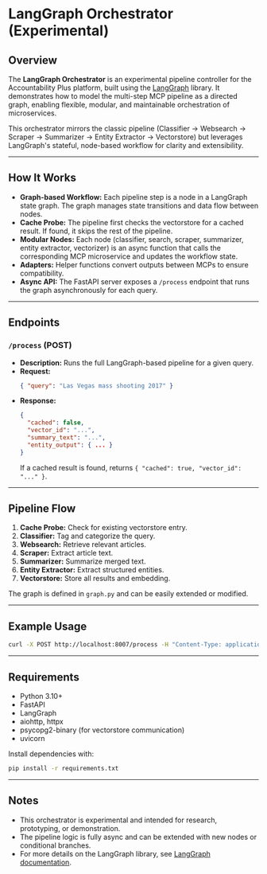 # LangGraph Orchestrator (Experimental)

## Overview

The **LangGraph Orchestrator** is an experimental pipeline controller for the Accountability Plus platform, built using the [LangGraph](https://github.com/langchain-ai/langgraph) library. It demonstrates how to model the multi-step MCP pipeline as a directed graph, enabling flexible, modular, and maintainable orchestration of microservices.

This orchestrator mirrors the classic pipeline (Classifier → Websearch → Scraper → Summarizer → Entity Extractor → Vectorstore) but leverages LangGraph's stateful, node-based workflow for clarity and extensibility.

---

## How It Works

- **Graph-based Workflow:** Each pipeline step is a node in a LangGraph state graph. The graph manages state transitions and data flow between nodes.
- **Cache Probe:** The pipeline first checks the vectorstore for a cached result. If found, it skips the rest of the pipeline.
- **Modular Nodes:** Each node (classifier, search, scraper, summarizer, entity extractor, vectorizer) is an async function that calls the corresponding MCP microservice and updates the workflow state.
- **Adapters:** Helper functions convert outputs between MCPs to ensure compatibility.
- **Async API:** The FastAPI server exposes a `/process` endpoint that runs the graph asynchronously for each query.

---

## Endpoints

### `/process` (POST)

- **Description:** Runs the full LangGraph-based pipeline for a given query.
- **Request:**
  ```json
  { "query": "Las Vegas mass shooting 2017" }
  ```
- **Response:**
  ```json
  {
    "cached": false,
    "vector_id": "...",
    "summary_text": "...",
    "entity_output": { ... }
  }
  ```
  If a cached result is found, returns `{ "cached": true, "vector_id": "..." }`.

---

## Pipeline Flow

1. **Cache Probe:** Check for existing vectorstore entry.
2. **Classifier:** Tag and categorize the query.
3. **Websearch:** Retrieve relevant articles.
4. **Scraper:** Extract article text.
5. **Summarizer:** Summarize merged text.
6. **Entity Extractor:** Extract structured entities.
7. **Vectorstore:** Store all results and embedding.

The graph is defined in `graph.py` and can be easily extended or modified.

---

## Example Usage

```bash
curl -X POST http://localhost:8007/process -H "Content-Type: application/json" -d '{"query": "Las Vegas mass shooting 2017"}'
```

---

## Requirements

- Python 3.10+
- FastAPI
- LangGraph
- aiohttp, httpx
- psycopg2-binary (for vectorstore communication)
- uvicorn

Install dependencies with:

```bash
pip install -r requirements.txt
```

---

## Notes

- This orchestrator is experimental and intended for research, prototyping, or demonstration.
- The pipeline logic is fully async and can be extended with new nodes or conditional branches.
- For more details on the LangGraph library, see [LangGraph documentation](https://github.com/langchain-ai/langgraph).
